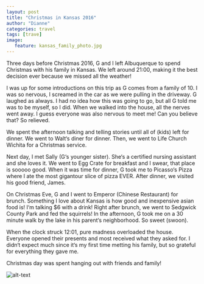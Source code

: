 ```yaml
---
layout: post
title: "Christmas in Kansas 2016"
author: "Dianne"
categories: travel
tags: [trave]
image:
   feature: kansas_family_photo.jpg
---
```


Three days before Christmas 2016, G and I left Albuquerque to spend Christmas with his family in Kansas. We left around 21:00, making it the best decision ever because we missed all the weather! 

I was up for some introductions on this trip as G comes from a family of 10. I was so nervous, I screamed in the car as we were pulling in the driveway. G laughed as always. I had no idea how this was going to go, but all G told me was to be myself, so I did. When we walked into the house, all the nerves went away. I guess everyone was also nervous to meet me! Can you believe that? So relieved. 

We spent the afternoon talking and telling stories until all of (kids) left for dinner. We went to Walt&#8216;s diner for dinner. Then, we went to Life Church Wichita for a Christmas service.

Next day, I met Sally (G&#8216;s younger sister). She&#8216;s a certified nursing assistant and she loves it. We went to Egg Crate for breakfast and I swear, that place is sooooo good. When it was time for dinner, G took me to Picasso&#8216;s Pizza where I ate the most gigantour slice of pizza EVER. After dinner, we visited his good friend, James. 

On Christmas Eve, G and I went to Emperor (Chinese Restaurant) for brunch. Something I love about Kansas is how good and inexpensive asian food is! I&#8216;m talking $6 with a drink! Right after brunch, we went to Sedgwick County Park and fed the squirrels! In the afternoon, G took me on a 30 minute walk by the lake in his parent&#8216;s neighborhood. So sweet (swoon). 

When the clock struck 12:01, pure madness overloaded the house. Everyone opened their presents and most received what they asked for. I didn&#8216;t expect much since it&#8216;s my first time metting his family, but so grateful for everything they gave me. 

Christmas day was spent hanging out with friends and family!

![alt-text](kansas_truck_picture.jpg)
